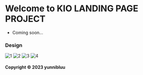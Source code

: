 # Welcome to KIO LANDING PAGE PROJECT

* Coming soon...


### Design
![1](https://github.com/Mbn09/kick-it-off-landing-page/assets/110725621/aad707de-52cb-4e01-9e93-2a6d5bf79a71)
![2](https://github.com/Mbn09/kick-it-off-landing-page/assets/110725621/3078b260-4cb9-48ef-938c-63f9243264d1)
![3](https://github.com/Mbn09/kick-it-off-landing-page/assets/110725621/dc4671ef-a293-4707-aa39-e1121b3b7812)
![4](https://github.com/Mbn09/kick-it-off-landing-page/assets/110725621/e5cf9dab-c920-4910-a72d-5b7005b914f6)


#### Copyright &#169; 2023 yunnibluu
